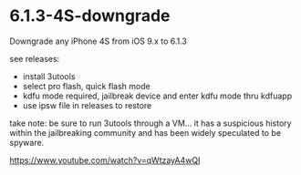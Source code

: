 # 6.1.3-4S-downgrade
Downgrade any iPhone 4S from iOS 9.x to 6.1.3

see releases:

- install 3utools
- select pro flash, quick flash mode
- kdfu mode required, jailbreak device and enter kdfu mode thru kdfuapp
- use ipsw file in releases to restore

take note: be sure to run 3utools through a VM... it has a suspicious history within the jailbreaking community and has been widely speculated to be spyware.

https://www.youtube.com/watch?v=qWtzayA4wQI
